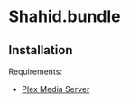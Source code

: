 # Shahid.bundle


## Installation

Requirements:

- [Plex Media Server][media-server]



[media-server]: http://plexapp.com/getplex/


